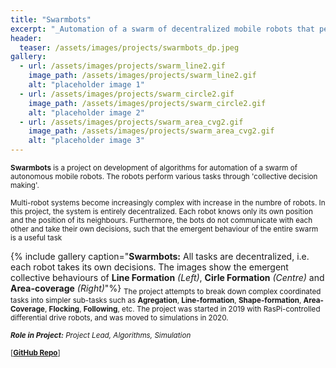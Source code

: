 ```yaml
---
title: "Swarmbots"
excerpt: "_Automation of a swarm of decentralized mobile robots that perform tasks through swarm intelligence algorithms_"
header:
  teaser: /assets/images/projects/swarmbots_dp.jpeg
gallery:
  - url: /assets/images/projects/swarm_line2.gif
    image_path: /assets/images/projects/swarm_line2.gif
    alt: "placeholder image 1"
  - url: /assets/images/projects/swarm_circle2.gif
    image_path: /assets/images/projects/swarm_circle2.gif
    alt: "placeholder image 2"
  - url: /assets/images/projects/swarm_area_cvg2.gif
    image_path: /assets/images/projects/swarm_area_cvg2.gif
    alt: "placeholder image 3"
---
```

<sub>**Swarmbots** is a project on development of algorithms for automation of a swarm of autonomous mobile robots. The robots perform various tasks through 'collective decision making'.</sub>

<sub>Multi-robot systems become increasingly complex with increase in the numbre of robots. In this project, the system is entirely decentralized. Each robot knows only its own position and the position of its neighbours. Furthermore, the bots do not communicate with each other and take their own decisions, such that the emergent behaviour of the entire swarm is a useful task</sub>

{% include gallery caption="**Swarmbots:** All tasks are decentralized, i.e. each robot takes its own decisions. The images show the emergent collective behaviours of **Line Formation** _(Left)_, **Cirle Formation** _(Centre)_ and **Area-coverage** _(Right)_"%}
<sub>The project attempts to break down complex coordinated tasks into simpler sub-tasks such as **Agregation**, **Line-formation**, **Shape-formation**, **Area-Coverage**, **Flocking**, **Following**, etc. The project was started in 2019 with RasPi-controlled differential drive robots, and was moved to simulations in 2020.</sub>

<sub>_**Role in  Project:** Project Lead, Algorithms, Simulation_</sub>

<sub>\[[**GitHub Repo**](http://github.com/rmvanarse/swarmbots)\]</sub>
